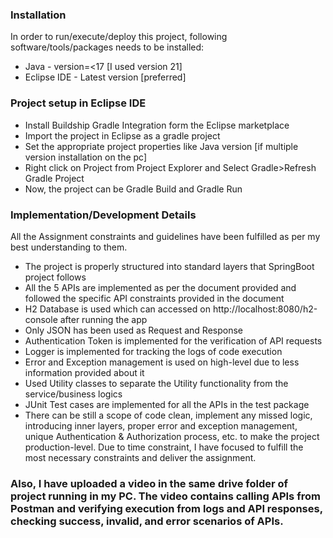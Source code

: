  
### Installation
In order to run/execute/deploy this project, following software/tools/packages needs to be installed:
* Java - version=<17 [I used version 21]
* Eclipse IDE - Latest version [preferred]

### Project setup in Eclipse IDE
* Install Buildship Gradle Integration form the Eclipse marketplace
* Import the project in Eclipse as a gradle project
* Set the appropriate project properties like Java version [if multiple version installation on the pc]
* Right click on Project from Project Explorer and Select Gradle>Refresh Gradle Project
* Now, the project can be Gradle Build and Gradle Run


### Implementation/Development Details
All the Assignment constraints and guidelines have been fulfilled as per my best understanding to them.
* The project is properly structured into standard layers that SpringBoot project follows
* All the 5 APIs are implemented as per the document provided and followed the specific API constraints provided in the document
* H2 Database is used which can accessed on http://localhost:8080/h2-console after running the app
* Only JSON has been used as Request and Response
* Authentication Token is implemented for the verification of API requests
* Logger is implemented for tracking the logs of code execution
* Error and Exception management is used on high-level due to less information provided about it
* Used Utility classes to separate the Utility functionality from the service/business logics
* JUnit Test cases are implemented for all the APIs in the test package
* There can be still a scope of code clean, implement any missed logic, introducing inner layers, proper error and exception management, unique Authentication & Authorization process, etc. to make the project production-level. Due to time constraint, I have focused to fulfill the most necessary constraints and deliver the assignment.


### Also, I have uploaded a video in the same drive folder of project running in my PC. The video contains calling APIs from Postman and verifying execution from logs and API responses, checking success, invalid, and error scenarios of APIs.

